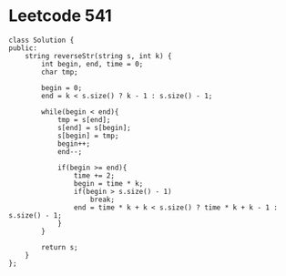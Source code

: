 # Leetcode 541
    class Solution {
    public:
        string reverseStr(string s, int k) {
            int begin, end, time = 0;
            char tmp;

            begin = 0;
            end = k < s.size() ? k - 1 : s.size() - 1;

            while(begin < end){
                tmp = s[end];
                s[end] = s[begin];
                s[begin] = tmp;
                begin++;
                end--;

                if(begin >= end){
                    time += 2;
                    begin = time * k;
                    if(begin > s.size() - 1)
                        break;
                    end = time * k + k < s.size() ? time * k + k - 1 : s.size() - 1;
                }
            }

            return s;
        }
    };
